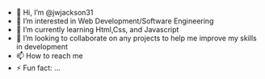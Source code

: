 - 👋 Hi, I’m @jwjackson31
- 👀 I’m interested in Web Development/Software Engineering
- 🌱 I’m currently learning Html,Css, and Javascript
- 💞️ I’m looking to collaborate on any projects to help me improve my skills in development
- 📫 How to reach me 
- ⚡ Fun fact: ...

<!---
jwjackson31/jwjackson31 is a ✨ special ✨ repository because its `README.md` (this file) appears on your GitHub profile.
You can click the Preview link to take a look at your changes.
--->
